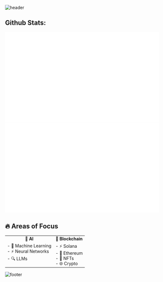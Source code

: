<!-- https://github.com/jstrieb/github-stats -->
<!-- https://github.com/gleich/profile_stack -->
<!-- https://github.com/abhisheknaiidu/awesome-github-profile-readme#github-actions- -->

<!-- https://github.com/kyechan99/capsule-render -->
<!-- https://github.com/jstrieb/github-stats -->
<!-- https://github.com/gleich/profile_stack -->
<!-- https://github.com/abhisheknaiidu/awesome-github-profile-readme#github-actions- -->

<!-- https://github.com/kyechan99/capsule-render -->
<!-- https://github.com/jstrieb/github-stats -->
<!-- https://github.com/gleich/profile_stack -->
<!-- https://github.com/abhisheknaiidu/awesome-github-profile-readme#github-actions- -->

<!-- https://github.com/kyechan99/capsule-render -->
![header](https://capsule-render.vercel.app/api?type=waving&color=0:FF4F9A,100:FFCC33&height=250&section=header&text=Emerging%20Tech%20Sofware%20Developer&fontSize=40)
<!--## Github Contributions:
![snake gif](https://github.com/jrocca82/jrocca82/blob/output/github-contribution-grid-snake.svg)-->

## Github Stats:

<div align="center">
<img src="https://github.com/jrocca82/git-profile/blob/master/generated/overview.svg" />
<img src="https://github.com/jrocca82/git-profile/blob/master/generated/languages.svg" />
</div>

## 🔥 Areas of Focus

<div align="center">
<table>
  <tr>
    <td align="center" valign="top"><strong>🤖 AI</strong></td>
    <td align="center" valign="top"><strong>🔗 Blockchain</strong></td>
  </tr>
  <tr>
    <td valign="top">
      - 🧠 Machine Learning <br>
      - ⚡ Neural Networks <br>
      - 🔍 LLMs
    </td>
    <td valign="top">
      - ⚡ Solana <br>
      - 💎 Ethereum <br>
      - 🎨 NFTs <br>
      - 🌐 Crypto
    </td>
  </tr>
</table>
</div>

![footer](https://capsule-render.vercel.app/api?section=footer&type=waving&color=0:FF4F9A,100:FFCC33)

